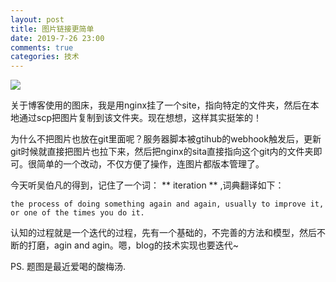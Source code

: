 ```yaml
---
layout: post
title: 图片链接更简单
date: 2019-7-26 23:00
comments: true
categories: 技术
---
```


![](http://pic.ashliu.com/2019072602.jpg)

关于博客使用的图床，我是用nginx挂了一个site，指向特定的文件夹，然后在本地通过scp把图片复制到该文件夹。现在想想，这样其实挺笨的！

为什么不把图片也放在git里面呢？服务器脚本被gtihub的webhook触发后，更新git时候就直接把图片也拉下来，然后把nginx的sita直接指向这个git内的文件夹即可。很简单的一个改动，不仅方便了操作，连图片都版本管理了。

今天听吴伯凡的得到，记住了一个词： ** iteration ** ,词典翻译如下：

    the process of doing something again and again, usually to improve it, or one of the times you do it.

认知的过程就是一个迭代的过程，先有一个基础的，不完善的方法和模型，然后不断的打磨，agin and agin。嗯，blog的技术实现也要迭代~

PS. 题图是最近爱喝的酸梅汤.
